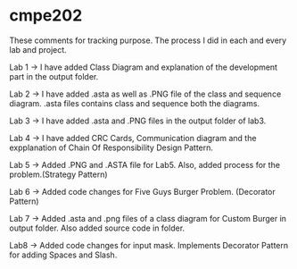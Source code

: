 # cmpe202

These comments for tracking purpose. The process I did in each and every lab and project.

Lab 1 -> I have added Class Diagram and explanation of the development part in the output folder.

Lab 2 -> I have added .asta as well as .PNG file of the class and sequence diagram. .asta files contains class and sequence both the diagrams.

Lab 3 -> I have added .asta and .PNG files in the output folder of lab3.

Lab 4 -> I have added CRC Cards, Communication diagram and the expplanation of Chain Of Responsibility Design Pattern. 

Lab 5 -> Added .PNG and .ASTA file for Lab5. Also, added process for the problem.(Strategy Pattern)

Lab 6 -> Added code changes for Five Guys Burger Problem. (Decorator Pattern)

Lab 7 -> Added .asta and .png files of a class diagram for Custom Burger in output folder. Also added source code in folder.

Lab8 -> Added code changes for input mask. Implements Decorator Pattern for adding Spaces and Slash.
